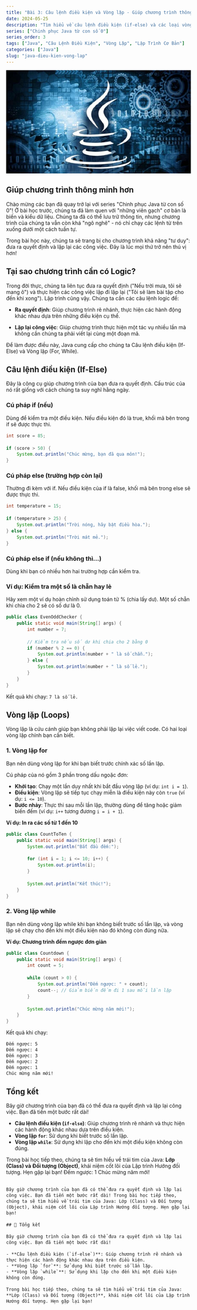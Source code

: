 ```yaml
---
title: "Bài 3: Câu lệnh điều kiện và Vòng lặp - Giúp chương trình thông minh hơn"
date: 2024-05-25
description: "Tìm hiểu về câu lệnh điều kiện (if-else) và các loại vòng lặp (for, while) trong Java để giúp chương trình của bạn có khả năng ra quyết định và lặp lại công việc."
series: ["Chinh phục Java từ con số 0"]
series_order: 3
tags: ["Java", "Câu Lệnh Điều Kiện", "Vòng Lặp", "Lập Trình Cơ Bản"]
categories: ["Java"]
slug: "java-dieu-kien-vong-lap"
---
```


![Java logo](java.png)

## Giúp chương trình thông minh hơn

Chào mừng các bạn đã quay trở lại với series "Chinh phục Java từ con số 0"! Ở bài học trước, chúng ta đã làm quen với "những viên gạch" cơ bản là biến và kiểu dữ liệu. Chúng ta đã có thể lưu trữ thông tin, nhưng chương trình của chúng ta vẫn còn khá "ngô nghê" - nó chỉ chạy các lệnh từ trên xuống dưới một cách tuần tự.

Trong bài học này, chúng ta sẽ trang bị cho chương trình khả năng "tư duy": đưa ra quyết định và lặp lại các công việc. Đây là lúc mọi thứ trở nên thú vị hơn!

## Tại sao chương trình cần có Logic?

Trong đời thực, chúng ta liên tục đưa ra quyết định ("Nếu trời mưa, tôi sẽ mang ô") và thực hiện các công việc lặp đi lặp lại ("Tôi sẽ làm bài tập cho đến khi xong"). Lập trình cũng vậy. Chúng ta cần các câu lệnh logic để:

- **Ra quyết định**: Giúp chương trình rẽ nhánh, thực hiện các hành động khác nhau dựa trên những điều kiện cụ thể.

- **Lặp lại công việc**: Giúp chương trình thực hiện một tác vụ nhiều lần mà không cần chúng ta phải viết lại cùng một đoạn mã.

Để làm được điều này, Java cung cấp cho chúng ta Câu lệnh điều kiện (If-Else) và Vòng lặp (For, While).

## Câu lệnh điều kiện (If-Else)

Đây là công cụ giúp chương trình của bạn đưa ra quyết định. Cấu trúc của nó rất giống với cách chúng ta suy nghĩ hằng ngày.

### Cú pháp if (nếu)

Dùng để kiểm tra một điều kiện. Nếu điều kiện đó là true, khối mã bên trong if sẽ được thực thi.

```java
int score = 85;

if (score > 50) {
    System.out.println("Chúc mừng, bạn đã qua môn!");
}
```

### Cú pháp else (trường hợp còn lại)

Thường đi kèm với if. Nếu điều kiện của if là false, khối mã bên trong else sẽ được thực thi.

```java
int temperature = 15;

if (temperature > 25) {
    System.out.println("Trời nóng, hãy bật điều hòa.");
} else {
    System.out.println("Trời mát mẻ.");
}
```

### Cú pháp else if (nếu không thì...)

Dùng khi bạn có nhiều hơn hai trường hợp cần kiểm tra.

### Ví dụ: Kiểm tra một số là chẵn hay lẻ

Hãy xem một ví dụ hoàn chỉnh sử dụng toán tử % (chia lấy dư). Một số chẵn khi chia cho 2 sẽ có số dư là 0.

```java
public class EvenOddChecker {
    public static void main(String[] args) {
        int number = 7;

        // Kiểm tra nếu số dư khi chia cho 2 bằng 0
        if (number % 2 == 0) {
            System.out.println(number + " là số chẵn.");
        } else {
            System.out.println(number + " là số lẻ.");
        }
    }
}
```

Kết quả khi chạy: `7 là số lẻ.`

## Vòng lặp (Loops)

Vòng lặp là cứu cánh giúp bạn không phải lặp lại việc viết code. Có hai loại vòng lặp chính bạn cần biết.

### 1. Vòng lặp for

Bạn nên dùng vòng lặp for khi bạn biết trước chính xác số lần lặp.

Cú pháp của nó gồm 3 phần trong dấu ngoặc đơn:

- **Khởi tạo**: Chạy một lần duy nhất khi bắt đầu vòng lặp (ví dụ: `int i = 1`).
- **Điều kiện**: Vòng lặp sẽ tiếp tục chạy miễn là điều kiện này còn `true` (ví dụ: `i <= 10`).
- **Bước nhảy**: Thực thi sau mỗi lần lặp, thường dùng để tăng hoặc giảm biến đếm (ví dụ: `i++` tương đương `i = i + 1`).

**Ví dụ: In ra các số từ 1 đến 10**

```java
public class CountToTen {
    public static void main(String[] args) {
        System.out.println("Bắt đầu đếm:");

        for (int i = 1; i <= 10; i++) {
            System.out.println(i);
        }

        System.out.println("Kết thúc!");
    }
}
```

### 2. Vòng lặp while

Bạn nên dùng vòng lặp while khi bạn không biết trước số lần lặp, và vòng lặp sẽ chạy cho đến khi một điều kiện nào đó không còn đúng nữa.

**Ví dụ: Chương trình đếm ngược đơn giản**

```java
public class Countdown {
    public static void main(String[] args) {
        int count = 5;

        while (count > 0) {
            System.out.println("Đếm ngược: " + count);
            count--; // Giảm biến đếm đi 1 sau mỗi lần lặp
        }

        System.out.println("Chúc mừng năm mới!");
    }
}
```

Kết quả khi chạy:

```plaintext
Đếm ngược: 5
Đếm ngược: 4
Đếm ngược: 3
Đếm ngược: 2
Đếm ngược: 1
Chúc mừng năm mới!
```

## Tổng kết

Bây giờ chương trình của bạn đã có thể đưa ra quyết định và lặp lại công việc. Bạn đã tiến một bước rất dài!

- **Câu lệnh điều kiện (`if-else`)**: Giúp chương trình rẽ nhánh và thực hiện các hành động khác nhau dựa trên điều kiện.
- **Vòng lặp `for`**: Sử dụng khi biết trước số lần lặp.
- **Vòng lặp `while`**: Sử dụng khi lặp cho đến khi một điều kiện không còn đúng.

Trong bài học tiếp theo, chúng ta sẽ tìm hiểu về trái tim của Java: **Lớp (Class) và Đối tượng (Object)**, khái niệm cốt lõi của Lập trình Hướng đối tượng. Hẹn gặp lại bạn!
Đếm ngược: 1
Chúc mừng năm mới!

```

Bây giờ chương trình của bạn đã có thể đưa ra quyết định và lặp lại công việc. Bạn đã tiến một bước rất dài! Trong bài học tiếp theo, chúng ta sẽ tìm hiểu về trái tim của Java: Lớp (Class) và Đối tượng (Object), khái niệm cốt lõi của Lập trình Hướng đối tượng. Hẹn gặp lại bạn!

## 🎯 Tổng kết

Bây giờ chương trình của bạn đã có thể đưa ra quyết định và lặp lại công việc. Bạn đã tiến một bước rất dài!

- **Câu lệnh điều kiện (`if-else`)**: Giúp chương trình rẽ nhánh và thực hiện các hành động khác nhau dựa trên điều kiện.
- **Vòng lặp `for`**: Sử dụng khi biết trước số lần lặp.
- **Vòng lặp `while`**: Sử dụng khi lặp cho đến khi một điều kiện không còn đúng.

Trong bài học tiếp theo, chúng ta sẽ tìm hiểu về trái tim của Java: **Lớp (Class) và Đối tượng (Object)**, khái niệm cốt lõi của Lập trình Hướng đối tượng. Hẹn gặp lại bạn!
```
